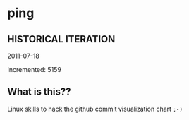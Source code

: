 # ping

## HISTORICAL ITERATION
2011-07-18

Incremented: 5159

## What is this?? 
Linux skills to hack the github commit visualization chart `;-)`
